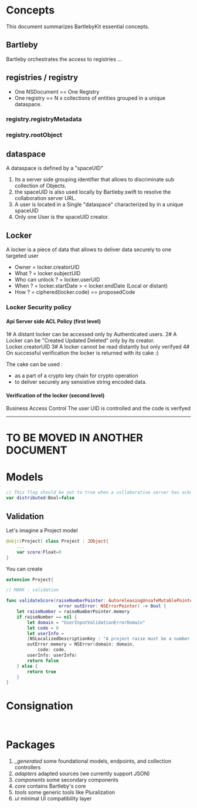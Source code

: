 # Concepts
This document summarizes BartlebyKit essential concepts. 

## Bartleby
Bartleby orchestrates the access to registries ... 

## registries / registry

+ One NSDocument == One Registry 
+ One registry == N x collections of entities grouped in a unique dataspace.

### registry.registryMetadata

### registry.rootObject

## dataspace

A dataspace is defined by a "spaceUID" 
1. Its a server side grouping identifier that allows to discriminate sub collection of Objects. 
2. the spaceUID is also used locally by Bartleby.swift to resolve the collaboration server URL.
3. A user is located in a Single "dataspace" characterized by in a unique spaceUID
4. Only one User is the spaceUID creator.

## Locker 

A locker is a piece of data that allows to deliver data securely to one targeted user

- Owner = locker.creatorUID
- What ? = locker.subjectUID
- Who can unlock ? = locker.userUID
- When ? = locker.startDate > < locker.endDate (Local or distant)
- How ? = ciphered(locker.code) == proposedCode

### Locker Security policy 

#### Api Server side ACL Policy (first level)

1# A distant locker can be accessed only by Authenticated users.
2# A Locker can be "Created Updated Deleted" only by its creator. Locker.creatorUID
3# A locker cannot be read distantly but only verifyed
4# On successful verification the locker is returned with its cake :)

The cake can be used : 
+ as a part of a crypto key chain for crypto operation
+ to deliver securely any sensistive string encoded data.

#### Verification of the locker (second level)

Business Access Control
The user UID is controlled and the code is verifyed

-----
# TO BE MOVED IN ANOTHER DOCUMENT 

# Models #

```swift 
// This flag should be set to true when a collaborative server has acknowledge the object creation
var distributed:Bool=false

```

## Validation ##

Let's imagine a Project model

```swift
@objc(Project) class Project : JObject{
    ...
    var score:Float=0
}
```

You can create 

```swift
extension Project{

// MARK : validation

func validateScore(raiseNumberPointer: AutoreleasingUnsafeMutablePointer<NSNumber?>,
                    error outError: NSErrorPointer) -> Bool {
    let raiseNumber = raiseNumberPointer.memory
    if raiseNumber == nil {
        let domain = "UserInputValidationErrorDomain"
        let code = 0
        let userInfo =
        [NSLocalizedDescriptionKey : "A project raise must be a number."]
        outError.memory = NSError(domain: domain,
            code: code,
        userInfo: userInfo)
        return false
    } else {
        return true
    }
}

```

# Consignation #

```
    
```

# Packages # 

1. *\_generated* some foundational models, endpoints, and collection controllers
2. *adapters* adapted sources (we currently support JSON)
3. *components* some secondary components
4. *core* contains Bartleby's core
5. *tools* some generic tools like Pluralization
7. *ui* minimal UI compatibility layer